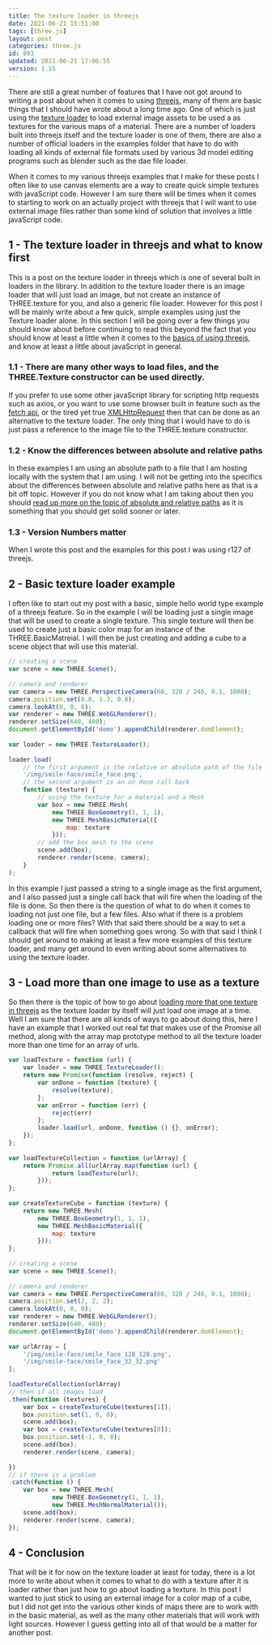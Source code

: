 ```yaml
---
title: The texture loader in threejs
date: 2021-06-21 15:51:00
tags: [three.js]
layout: post
categories: three.js
id: 893
updated: 2021-06-21 17:06:55
version: 1.15
---
```


There are still a great number of features that I have not got around to writing a post about when it comes to using [threejs](https://threejs.org/docs/#manual/en/introduction/Creating-a-scene), many of them are basic things that I should have wrote about a long time ago. One of which is just using the [texture loader](https://threejs.org/docs/#api/en/loaders/TextureLoader) to load external image assets to be used a as textures for the various maps of a material. There are a number of loaders built into threejs itself and the texture loader is one of them, there are also a number of official loaders in the examples folder that have to do with loading all kinds of external file formats used by various 3d model editing programs such as blender such as the dae file loader.

When it comes to my various threejs examples that I make for these posts I often like to use canvas elements are a way to create quick simple textures with javaScript code. However I am sure there will be times when it comes to starting to work on an actually project with threejs that I will want to use external image files rather than some kind of solution that involves a little javaScript code.

<!-- more -->

## 1 - The texture loader in threejs and what to know first

This is a post on the texture loader in threejs which is one of several built in loaders in the library. In addition to the texture loader there is an image loader that will just load an image, but not create an instance of THREE.texture for you, and also a generic file loader. However for this post I will be mainly write about a few quick, simple examples using just the Texture loader alone. In this section I will be going over a few things you should know about before continuing to read this beyond the fact that you should know at least a little when it comes to the [basics of using threejs](/2018/04/04/threejs-getting-started/), and know at least a little about javaScript in general.

### 1.1 - There are many other ways to load files, and the THREE.Texture constructor can be used directly.

If you prefer to use some other javaScript library for scripting http requests such as axios, or you want to use some browser built in feature such as the [fetch api](/2018/03/27/js-fetch/), or the tired yet true [XMLHttpRequest](/2018/03/28/js-xmlhttprequest/) then that can be done as an alternative to the texture loader. The only thing that I would have to do is just pass a reference to the image file to the THREE.texture constructor.

### 1.2 - Know the differences between absolute and relative paths

In these examples I am using an absolute path to a file that I am hosting locally with the system that I am using. I will not be getting into the specifics about the differences between absolute and relative paths here as that is a bit off topic. However if you do not know what I am taking about then you should [read up more on the topic of absolute and relative paths](http://www.differencebetween.net/technology/difference-between-absolute-and-relative-path/) as it is something that you should get solid sooner or later.

### 1.3 - Version Numbers matter

When I wrote this post and the examples for this post I was using r127 of threejs.

## 2 - Basic texture loader example

I often like to start out my post with a basic, simple hello world type example of a threejs feature. So in the example I will be loading just a single image that will be used to create a single texture. This single texture will then be used to create just a basic color map for an instance of the THREE.BasicMatreial. I will then be just creating and adding a cube to a scene object that will use this material.

```js
// creating a scene
var scene = new THREE.Scene();
 
// camera and renderer
var camera = new THREE.PerspectiveCamera(60, 320 / 240, 0.1, 1000);
camera.position.set(0.8, 1.3, 0.8);
camera.lookAt(0, 0, 0);
var renderer = new THREE.WebGLRenderer();
renderer.setSize(640, 480);
document.getElementById('demo').appendChild(renderer.domElement);
 
var loader = new THREE.TextureLoader();
 
loader.load(
    // the first argument is the relative or absolute path of the file
    '/img/smile-face/smile_face.png',
    // the second argument is an on done call back
    function (texture) {
        // using the texture for a material and a Mesh
        var box = new THREE.Mesh(
            new THREE.BoxGeometry(1, 1, 1),
            new THREE.MeshBasicMaterial({
                map: texture
            }));
        // add the box mesh to the scene
        scene.add(box);
        renderer.render(scene, camera);
    }
);
```

In this example I just passed a string to a single image as the first argument, and I also passed just a single call back that will fire when the loading of the file is done. So then there is the question of what to do when it comes to loading not just one file, but a few files. Also what if there is a problem loading one or more files? With that said there should be a way to set a callback that will fire when something goes wrong. So with that said I think I should get around to making at least a few more examples of this texture loader, and many get around to even writing about some alternatives to using the texture loader.

## 3 - Load more than one image to use as a texture

So then there is the topic of how to go about [loading more that one texture in threejs](https://stackoverflow.com/questions/35015251/how-do-i-load-multiple-textures-with-the-new-three-textureloader) as the texture loader by itself will just load one image at a time. Well I am sure that there are all kinds of ways to go about doing this, here I have an example that I worked out real fat that makes use of the Promise all method, along with the array map prototype method to all the texture loader more than one time for an array of urls.

```js
var loadTexture = function (url) {
    var loader = new THREE.TextureLoader();
    return new Promise(function (resolve, reject) {
        var onDone = function (texture) {
            resolve(texture);
        };
        var onError = function (err) {
            reject(err)
        };
        loader.load(url, onDone, function () {}, onError);
    });
};
 
var loadTextureCollection = function (urlArray) {
    return Promise.all(urlArray.map(function (url) {
            return loadTexture(url);
        }));
};
 
var createTextureCube = function (texture) {
    return new THREE.Mesh(
        new THREE.BoxGeometry(1, 1, 1),
        new THREE.MeshBasicMaterial({
            map: texture
        }));
};
 
// creating a scene
var scene = new THREE.Scene();
 
// camera and renderer
var camera = new THREE.PerspectiveCamera(60, 320 / 240, 0.1, 1000);
camera.position.set(2, 2, 2);
camera.lookAt(0, 0, 0);
var renderer = new THREE.WebGLRenderer();
renderer.setSize(640, 480);
document.getElementById('demo').appendChild(renderer.domElement);
 
var urlArray = [
    '/img/smile-face/smile_face_128_128.png',
    '/img/smile-face/smile_face_32_32.png'
];
 
loadTextureCollection(urlArray)
// then if all images load
.then(function (textures) {
    var box = createTextureCube(textures[1]);
    box.position.set(1, 0, 0);
    scene.add(box);
    var box = createTextureCube(textures[0]);
    box.position.set(-1, 0, 0);
    scene.add(box);
    renderer.render(scene, camera);
 
})
// if there is a problem
.catch(function () {
    var box = new THREE.Mesh(
            new THREE.BoxGeometry(1, 1, 1),
            new THREE.MeshNormalMaterial());
    scene.add(box);
    renderer.render(scene, camera);
});
```

## 4 - Conclusion

That will be it for now on the texture loader at least for today, there is a lot more to write about when it comes to what to do with a texture after it is loader rather than just how to go about loading a texture. In this post I wanted to just stick to using an external image for a color map of a cube, but I did not get into the various other kinds of maps there are to work with in the basic material, as well as the many other materials that will work with light sources. However I guess getting into all of that would be a matter for another post.
